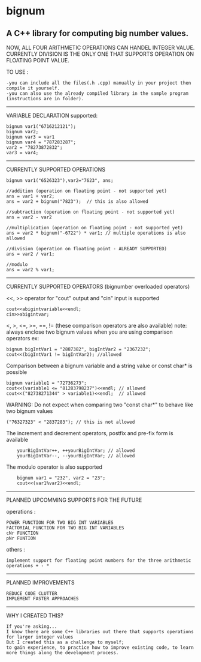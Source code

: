 # bignum

## A C++ library for computing big number values.

NOW, ALL FOUR ARITHMETIC OPERATIONS CAN HANDEL INTEGER VALUE.
CURRENTLY DIVISION IS THE ONLY ONE THAT SUPPORTS OPERATION ON FLOATING POINT VALUE.

TO USE :

    -you can include all the files(.h .cpp) manually in your project then compile it yourself.
    -you can also use the already compiled library in the sample program (instructions are in folder).

--------------------------------------------------------------------------------------
VARIABLE DECLARATION
  supported:
  
    bignum var1("6716212121");
    bignum var2;  
    bignum var3 = var1
    bignum var4 = "787283287";
    var2 = "78273872832";
    var3 = var4;
--------------------------------------------------------------------------------------
CURRENTLY SUPPORTED OPERATIONS

    bignum var1("6526323"),var2="7623", ans;
    
    //addition (operation on floating point - not supported yet)
    ans = var1 + var2;
    ans = var2 + bignum("7823");  // this is also allowed
    
    //subtraction (operation on floating point - not supported yet)
    ans = var2 - var2
    
    //multiplication (operation on floating point - not supported yet)
    ans = var2 * bignum("-6722") * var1; // multiple operations is also allowed
    
    //division (operation on floating point - ALREADY SUPPORTED)
    ans = var2 / var1;
    
    //modulo
    ans = var2 % var1;
--------------------------------------------------------------------------------------
CURRENTLY SUPPORTED OPERATORS (bignumber overloaded operators)

<<, >> operator for "cout" output and "cin" input is supported

    cout<<abigintvariable<<endl; 
    cin>>abigintvar;
        
   
<, >, <=, >=, ==, != (these comparison operators are also available)
note: always enclose two bignum values when you are using comparison operators
ex:

    bignum bigIntVar1 = "2887382", bigIntVar2 = "2367232";
    cout<<(bigIntVar1 != bigIntVar2); //allowed

Comparison between a bignum variable and a string value or const char* is possible

    bignum variable1 = "72736273";
    cout<<(variable1 <= "81283798237")<<endl; // allowed 
    cout<<("82738271344" > variable1)<<endl;  // allowed

WARNING: Do not expect when comparing two "const char*" to behave like two bignum values

    ("76327323" < "2837283"); // this is not allowed


The increment and decrement operators, postfix and pre-fix form is available

        yourBigIntVar++, ++yourBigIntVar; // allowed
        yourBigIntVar--, --yourBigIntVar; // allowed
        
The modulo operator is also supported
        
        bignum var1 = "232", var2 = "23";
        cout<<(var1%var2)<<endl;
    
---------------------------------------------------------------------------------------

PLANNED UPCOMMING SUPPORTS FOR THE FUTURE

   operations :
   
    POWER FUNCTION FOR TWO BIG INT VARIABLES
    FACTORIAL FUNCTION FOR TWO BIG INT VARIABLES
    cNr FUNCTION 
    pNr FUNTION
    
   others :
     
    implement support for floating point numbers for the three arithmetic operations + - *
    
--------------------------------------------------------------------------------------
PLANNED IMPROVEMENTS
    
    REDUCE CODE CLUTTER
    IMPLEMENT FASTER APPROACHES
    
--------------------------------------------------------------------------------------

WHY I CREATED THIS?
    
    If you're asking...
    I know there are some C++ libraries out there that supports operations for larger integer values
    But I created this as a challenge to myself;
    to gain experience, to practice how to improve existing code, to learn more things along the development process.
    
    
